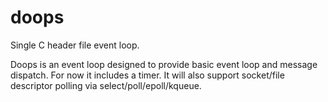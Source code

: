 # doops
Single C header file event loop.

Doops is an event loop designed to provide basic event loop and message dispatch. For now it includes a timer. It will also support socket/file descriptor polling via select/poll/epoll/kqueue.
